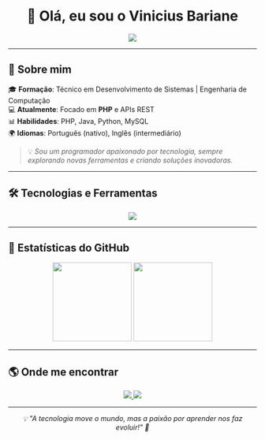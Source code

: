 <!-- README.md para o GitHub Profile -->

<h1 align="center">
  👋 Olá, eu sou o <strong>Vinicius Bariane</strong>
</h1>

<p align="center">
  <img src="https://readme-typing-svg.herokuapp.com?font=Fira+Code&weight=600&size=22&pause=1000&color=F78C6C&width=800&lines=Bem-vindo+ao+meu+GitHub!;Desenvolvedor+Apaixonado+por+Tecnologia;Criando+projetos+em+PHP%2C+Java%2C+e+mais!;Sempre+compartilhando+conhecimento!+🚀" />
</p>

---

## 🚀 Sobre mim

🎓 **Formação**: Técnico em Desenvolvimento de Sistemas | Engenharia de Computação  
💻 **Atualmente**: Focado em **PHP** e APIs REST  
📊 **Habilidades**: PHP, Java, Python, MySQL  
🌍 **Idiomas**: Português (nativo), Inglês (intermediário)  

> 💡 *Sou um programador apaixonado por tecnologia, sempre explorando novas ferramentas e criando soluções inovadoras.*  

---

## 🛠️ Tecnologias e Ferramentas

<div align="center">
  <img src="https://skillicons.dev/icons?i=php,laravel,java,spring,python,mysql" />
</div>

---

## 📌 Estatísticas do GitHub

<div align="center">
  <img height="160em" src="https://github-readme-stats.vercel.app/api?username=vinisilvabariane&show_icons=true&theme=radical&count_private=true" />
  <img height="160em" src="https://github-readme-stats.vercel.app/api/top-langs/?username=vinisilvabariane&layout=compact&theme=radical" />
</div>

---

## 🌎 Onde me encontrar

<p align="center">
  <a href="https://www.linkedin.com/in/vinicius-bariane-57a298221/" target="_blank">
    <img src="https://img.shields.io/badge/LinkedIn-%230A66C2?style=for-the-badge&logo=linkedin&logoColor=white" />
  </a>
  <a href="https://www.instagram.com/vini_bariane/" target="_blank">
    <img src="https://img.shields.io/badge/Instagram-%23E4405F?style=for-the-badge&logo=instagram&logoColor=white" />
  </a>
</p>

---

<p align="center">
  <em>💡 "A tecnologia move o mundo, mas a paixão por aprender nos faz evoluir!" 🚀</em>
</p>
